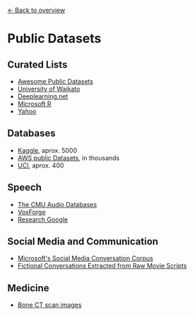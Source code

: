 [← Back to overview](../../../)

# Public Datasets
<!-- Data taken from [Public Datasets related to Machine Learning from our members](https://www.facebook.com/groups/DeepNetGroup/permalink/394240667635488/) -->

## Curated Lists
* [Awesome Public Datasets](https://github.com/caesar0301/awesome-public-datasets)
* [University of Waikato](https://www.cs.waikato.ac.nz/ml/weka/datasets.html)
* [Deeplearning.net](http://deeplearning.net/datasets/)
* [Microsoft R](https://mran.revolutionanalytics.com/documents/data)
* [Yahoo](https://webscope.sandbox.yahoo.com/)

## Databases
* [Kaggle](https://www.kaggle.com/datasets), aprox. 5000
* [AWS public Datasets](https://aws.amazon.com/ru/datasets/), in thousands
* [UCI](http://archive.ics.uci.edu/ml/datasets.html), aprox. 400

## Speech
* [The CMU Audio Databases](http://www.speech.cs.cmu.edu/databases/an4/)
* [VoxForge](http://www.voxforge.org/home/)
* [Research Google](https://research.google.com/audioset/)

## Social Media and Communication
* [Microsoft's Social Media Conversation Corpus](https://www.microsoft.com/en-us/download/details.aspx?id=52375&from=http%3A%2F%2Fresearch.microsoft.com%2Fen-us%2Fdownloads%2F6096d3da-0c3b-42fa-a480-646929aa06f1%2F)
* [Fictional Conversations Extracted from Raw Movie Scripts](http://www.cs.cornell.edu/~cristian//Cornell_Movie-Dialogs_Corpus.html)

## Medicine
* [Bone CT scan images](https://isbweb.org/data/vsj/)
